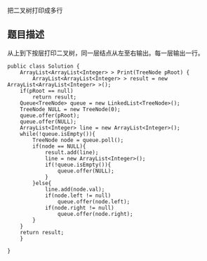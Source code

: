 把二叉树打印成多行

## 题目描述
从上到下按层打印二叉树，同一层结点从左至右输出。每一层输出一行。


	public class Solution {
	    ArrayList<ArrayList<Integer> > Print(TreeNode pRoot) {
	    	ArrayList<ArrayList<Integer> > result = new ArrayList<ArrayList<Integer> >();
		if(pRoot == null)
		    return result;
		Queue<TreeNode> queue = new LinkedList<TreeNode>();
		TreeNode NULL = new TreeNode(0);
		queue.offer(pRoot);
		queue.offer(NULL);
		ArrayList<Integer> line = new ArrayList<Integer>();
		while(!queue.isEmpty()){
		    TreeNode node = queue.poll();
		    if(node == NULL){
		        result.add(line);
		        line = new ArrayList<Integer>();
		        if(!queue.isEmpty()){
		            queue.offer(NULL);
		        }
		    }else{
		        line.add(node.val);
		        if(node.left != null)
		            queue.offer(node.left);
		        if(node.right != null)
		            queue.offer(node.right);
		    }
		}
		return result;
	    }
	    
	}
